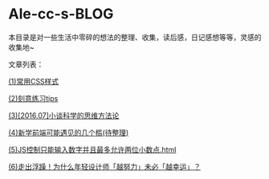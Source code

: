 ﻿# Ale-cc-s-BLOG
本目录是对一些生活中零碎的想法的整理、收集，读后感，日记感想等等，灵感的收集地~

文章列表：

  <a href="https://github.com/Ale-cc/Ale-cc-s-BLOG/blob/master/%E5%B8%B8%E7%94%A8CSS.MD">(1)常用CSS样式</a>

  <a href="https://github.com/Ale-cc/Ale-cc-s-BLOG/blob/master/%E5%88%BB%E6%84%8F%E7%BB%83%E4%B9%A0tips.md">(2)刻意练习tips</a>

  <a href="https://github.com/Ale-cc/Ale-cc-s-BLOG/blob/master/%5B2016.07%5D%E5%B0%8F%E8%B0%88%E7%A7%91%E5%AD%A6%E7%9A%84%E6%80%9D%E7%BB%B4%E6%96%B9%E6%B3%95%E8%AE%BA.MD">(3)[2016.07]小谈科学的思维方法论</a>

  <a href="https://github.com/Ale-cc/Ale-cc-s-BLOG/blob/master/%E6%96%B0%E5%AD%A6%E5%89%8D%E7%AB%AF%E5%8F%AF%E8%83%BD%E9%81%87%E8%A7%81%E7%9A%84%E5%87%A0%E4%B8%AA%E6%A7%9B.md">(4)新学前端可能遇见的几个槛(待整理)</a>

<a href="https://github.com/Ale-cc/Ale-cc-s-BLOG/blob/master/JS%E6%8E%A7%E5%88%B6%E5%8F%AA%E8%83%BD%E8%BE%93%E5%85%A5%E6%95%B0%E5%AD%97%E5%B9%B6%E4%B8%94%E6%9C%80%E5%A4%9A%E5%85%81%E8%AE%B8%E4%B8%A4%E4%BD%8D%E5%B0%8F%E6%95%B0%E7%82%B9.html">(5)JS控制只能输入数字并且最多允许两位小数点.html</a>

<a href="https://github.com/Ale-cc/Ale-cc-s-BLOG/blob/master/%E8%B5%B0%E5%87%BA%E6%B5%AE%E8%BA%81%EF%BC%81%E4%B8%BA%E4%BB%80%E4%B9%88%E5%B9%B4%E8%BD%BB%E8%AE%BE%E8%AE%A1%E5%B8%88%E3%80%8C%E8%B6%8A%E5%8A%AA%E5%8A%9B%E3%80%8D%E6%9C%AA%E5%BF%85%E3%80%8C%E8%B6%8A%E5%B9%B8%E8%BF%90%E3%80%8D%EF%BC%9F.png">(6)走出浮躁！为什么年轻设计师「越努力」未必「越幸运」？</a>
